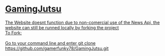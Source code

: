 <h1><u>GamingJutsu<u></h1>
The Website doesnt function due to non-comercial use of the News Api, the website can still be runned locally by forking the project </br>
To Fork:
</br></br>
Go to your command line and enter git clone https://github.com/gamerfunky78/GamingJutsu.git
